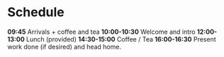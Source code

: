 # Schedule

**09:45** Arrivals + coffee and tea
**10:00-10:30** Welcome and intro
**12:00-13:00** Lunch (provided)
**14:30-15:00** Coffee / Tea
**16:00-16:30** Present work done (if desired) and head home. 
